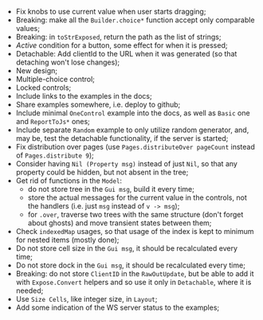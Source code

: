 * Fix knobs to use current value when user starts dragging;
* Breaking: make all the `Builder.choice*` function accept only comparable values;
* Breaking: in `toStrExposed`, return the path as the list of strings;
* _Active_ condition for a button, some effect for when it is pressed;
* Detachable: Add clientId to the URL when it was generated (so that detaching won't lose changes);
* New design;
* Multiple-choice control;
* Locked controls;
* Include links to the examples in the docs;
* Share examples somewhere, i.e. deploy to github;
* Include minimal `OneControl` example into the docs, as well as `Basic` one and `ReportToJs*` ones;
* Include separate `Random` example to only utilize random generator, and, may be, test the detachable functionality, if the server is started;
* Fix distribution over pages (use `Pages.distributeOver pageCount` instead of `Pages.distribute 9`);
* Consider having `Nil (Property msg)` instead of just `Nil`, so that any property could be hidden, but not absent in the tree;
* Get rid of functions in the `Model`:
    * do not store tree in the `Gui msg`, build it every time;
    * store the actual messages for the current value in the controls, not the handlers (i.e. just `msg` instead of `v -> msg`);
    * for `.over`, traverse two trees with the same structure (don't forget about ghosts) and move transient states between them;
* Check `indexedMap` usages, so that usage of the index is kept to minimum for nested items (mostly done);
* Do not store cell size in the `Gui msg`, it should be recalculated every time;
* Do not store dock in the `Gui msg`, it should be recalculated every time;
* Breaking: do not store `ClientID` in the `RawOutUpdate`, but be able to add it with `Expose.Convert` helpers and so use it only in `Detachable`, where it is needed;
* Use `Size Cells`, like integer size, in `Layout`;
* Add some indication of the WS server status to the examples;
